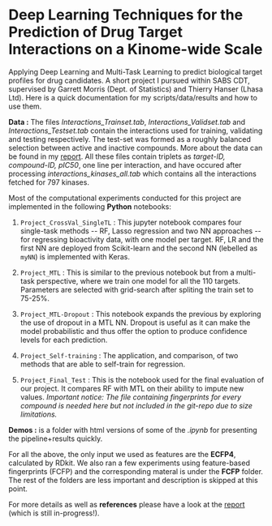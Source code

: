 # Deep Learning Techniques for the Prediction of Drug Target Interactions on a Kinome-wide Scale
Applying Deep Learning and Multi-Task Learning to predict biological target profiles for drug candidates. A short project I pursued within SABS CDT, supervised by Garrett Morris (Dept. of Statistics) and Thierry Hanser (Lhasa Ltd). Here is a quick documentation for my scripts/data/results and how to use them.

**Data :** The files _Interactions_Trainset.tab_, _Interactions_Validset.tab_ and _Interactions_Testset.tab_ contain the interactions used for training, validating and testing respectively. The test-set was formed as a roughly balanced selection between active and inactive compounds. More about the data can be found in my [report](https://github.com/giorkala/Drug-Target-Interactions/blob/master/Presentations/document.pdf). All these files contain triplets as _target-ID, compound-ID, pIC50_, one line per interaction, and have occured after processing _interactions_kinases_all.tab_ which contains all the interactions fetched for 797 kinases. 

Most of the computational experiments conducted for this project are implemented in the following **Python** notebooks:

  1. `Project_CrossVal_SingleTL` : This jupyter notebook compares four single-task methods -- RF, Lasso regression and two NN approaches -- for regressing bioactivity data, with one model per target. RF, LR and the first NN are deployed from Scikit-learn and the second NN (lebelled as `myNN`) is implemented with Keras.

  2. `Project_MTL` : This is similar to the previous notebook but from a multi-task perspective, where we train one model for all the 110 targets. Parameters are selected with grid-search after spliting the train set to 75-25%.

  3. `Project_MTL-Dropout` : This notebook expands the previous by exploring the use of dropout in a MTL NN. Dropout is useful as it can make the model probabilistic and thus offer the option to produce confidence levels for each prediction.

  4. `Project_Self-training` : The application, and comparison, of two methods that are able to self-train for regression.

  5. `Project_Final_Test` : This is the notebook used for the final evaluation of our project. It compares RF with MTL on their ability to impute new values. *Important notice: The file containing fingerprints for every compound is needed here but not included in the git-repo due to size limitations.*

**Demos :** is a folder with html versions of some of the *.ipynb* for presenting the pipeline+results quickly. 

For all the above, the only input we used as features are the **ECFP4**, calculated by RDkit. We also ran a few experiments using feature-based fingerprints (FCFP) and the corresponding materal is under the **FCFP** folder. The rest of the folders are less important and description is skipped at this point.

For more details as well as **references** please have a look at the [report](https://github.com/giorkala/Drug-Target-Interactions/blob/master/Presentations/document.pdf) (which is still in-progress!).
